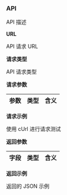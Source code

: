 ### API

API 描述

**URL**

API 请求 URL

**请求类型**

API 请求类型

**请求参数**

| 参数 | 类型 | 含义 |
| ---- | ---- | - |


**请求示例**

使用 cUrl 进行请求测试

**返回参数**

| 字段    | 类型   | 含义  |
| ------- | ------ | ----- |

**返回示例**

返回的 JSON 示例
